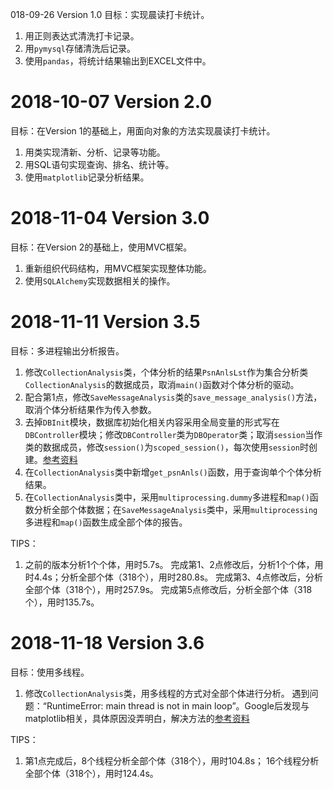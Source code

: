 ﻿018-09-26	Version 1.0
目标：实现晨读打卡统计。
1. 用正则表达式清洗打卡记录。
2. 用`pymysql`存储清洗后记录。
3. 使用`pandas`，将统计结果输出到EXCEL文件中。


# 2018-10-07	Version 2.0
目标：在Version 1的基础上，用面向对象的方法实现晨读打卡统计。
1. 用类实现清新、分析、记录等功能。
2. 用SQL语句实现查询、排名、统计等。
3. 使用`matplotlib`记录分析结果。


# 2018-11-04	Version 3.0
目标：在Version 2的基础上，使用MVC框架。
1. 重新组织代码结构，用MVC框架实现整体功能。
2. 使用`SQLAlchemy`实现数据相关的操作。


# 2018-11-11	Version 3.5
目标：多进程输出分析报告。
1. 修改`CollectionAnalysis`类，个体分析的结果`PsnAnlsLst`作为集合分析类`CollectionAnalysis`的数据成员，取消`main()`函数对个体分析的驱动。
2. 配合第1点，修改`SaveMessageAnalysis`类的`save_message_analysis()`方法，取消个体分析结果作为传入参数。
3. 去掉`DBInit`模块，数据库初始化相关内容采用全局变量的形式写在`DBController`模块；修改`DBController`类为`DBOperator`类；取消`session`当作类的数据成员，修改`session()`为`scoped_session()`，每次使用`session`时创建。[参考资料](https://blog.csdn.net/daijiguo/article/details/79486294)
4. 在`CollectionAnalysis`类中新增`get_psnAnls()`函数，用于查询单个个体分析结果。
5. 在`CollectionAnalysis`类中，采用`multiprocessing.dummy`多进程和`map()`函数分析全部个体数据；在`SaveMessageAnalysis`类中，采用`multiprocessing`多进程和`map()`函数生成全部个体的报告。

TIPS：
1. 之前的版本分析1个个体，用时5.7s。
   完成第1、2点修改后，分析1个个体，用时4.4s；分析全部个体（318个），用时280.8s。
   完成第3、4点修改后，分析全部个体（318个），用时257.9s。
   完成第5点修改后，分析全部个体（318个），用时135.7s。



# 2018-11-18	Version 3.6
目标：使用多线程。
1. 修改`CollectionAnalysis`类，用多线程的方式对全部个体进行分析。
   遇到问题：“RuntimeError: main thread is not in main loop”。Google后发现与matplotlib相关，具体原因没弄明白，解决方法的[参考资料](https://blog.csdn.net/disiwei1012/article/details/80439807)

TIPS：
1. 第1点完成后，8个线程分析全部个体（318个），用时104.8s；
   16个线程分析全部个体（318个），用时124.4s。
